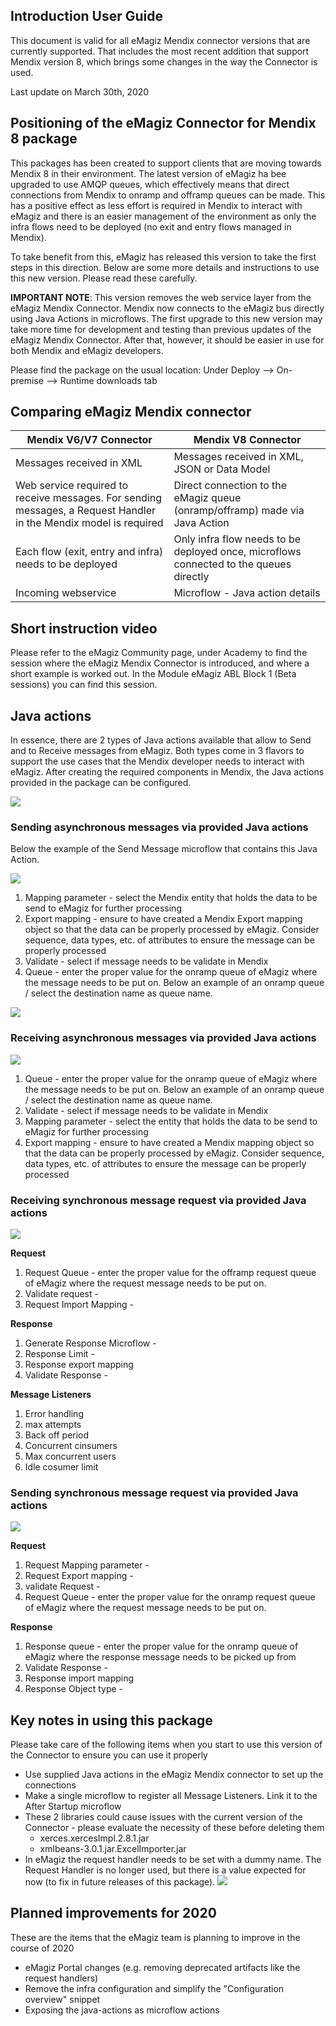 ## Introduction User Guide

This document is valid for all eMagiz Mendix connector versions that are currently supported. That includes the most recent addition that support Mendix version 8, which brings some changes in the way the Connector is used.

Last update on March 30th, 2020

## Positioning of the eMagiz Connector for Mendix 8 package

This packages has been created to support clients that are moving towards Mendix 8 in their environment. The latest version of eMagiz ha bee upgraded to use AMQP queues, which effectively means that direct connections from Mendix to onramp and offramp queues can be made. This has a positive effect as less effort is required in Mendix to interact with eMagiz and there is an easier management of the environment as only the infra flows need to be deployed (no exit and entry flows managed in Mendix).

To take benefit from this, eMagiz has released this version to take the first steps in this direction. Below are some more details and instructions to use this new version. Please read these carefully.

**IMPORTANT NOTE**: This version removes the web service layer from the eMagiz Mendix Connector. Mendix now connects to the eMagiz bus directly using Java Actions in microflows. The first upgrade to this new version may take more time for development and testing than previous updates of the eMagiz Mendix Connector. After that, however, it should be easier in use for both Mendix and eMagiz developers. 

Please find the package on the usual location: Under Deploy --> On-premise --> Runtime downloads tab

## Comparing eMagiz Mendix connector

| Mendix V6/V7 Connector| Mendix V8 Connector|
| ------ | ------ |
| Messages received in XML  | Messages received in XML, JSON or Data Model|
| Web service required to receive messages. For sending messages, a Request Handler in the Mendix model is required | Direct connection to the eMagiz queue (onramp/offramp) made via Java Action|
| Each flow (exit, entry and infra) needs to be deployed | Only infra flow needs to be deployed once, microflows connected to the queues directly|
|Incoming webservice|Microflow - Java action details |

## Short instruction video

Please refer to the eMagiz Community page, under Academy to find the session where the eMagiz Mendix Connector is introduced, and where a short example is worked out. In the Module eMagiz ABL Block 1 (Beta sessions) you can find this session.

## Java actions

In essence, there are 2 types of Java actions available that allow to Send and to Receive messages from eMagiz. Both types come in 3 flavors to support the use cases that the Mendix developer needs to interact with eMagiz. After creating the required components in Mendix, the Java actions provided in the package can be configured.

![](../../img/howto/emmxv8_java_actions.png)

### Sending asynchronous messages via provided Java actions ###
Below the example of the Send Message microflow that contains this Java Action.

![](../../img/howto/emmxv8_java_action_sendmsg.png)

1. Mapping parameter - select the Mendix entity that holds the data to be send to eMagiz for further processing
2. Export mapping - ensure to have created a Mendix Export mapping object so that the data can be properly processed by eMagiz. Consider sequence, data types, etc. of attributes to ensure the message can be properly processed
3. Validate - select if message needs to be validate in Mendix
4. Queue - enter the proper value for the onramp queue of eMagiz where the message needs to be put on. Below an example of an onramp queue / select the destination name as queue name.

![](../../img/howto/emmxv8_java_action_emagiz_queue.png)

### Receiving asynchronous messages via provided Java actions ###

![](../../img/howto/emmxv8_java_action_receivemsg.png)

1. Queue - enter the proper value for the onramp queue of eMagiz where the message needs to be put on. Below an example of an onramp queue / select the destination name as queue name.
2. Validate - select if message needs to be validate in Mendix
3. Mapping parameter - select the entity that holds the data to be send to eMagiz for further processing
4. Export mapping - ensure to have created a Mendix mapping object so that the data can be properly processed by eMagiz. Consider sequence, data types, etc. of attributes to ensure the message can be properly processed

### Receiving synchronous message request via provided Java actions ###

![](../../img/howto/emmxv8_java_action_sendmsgasynch.png)

**Request**
1. Request Queue - enter the proper value for the offramp request queue of eMagiz where the request message needs to be put on.
2. Validate request - 
3. Request Import Mapping - 

**Response**
1. Generate Response Microflow - 
2. Response Limit - 
3. Response export mapping
4. Validate Response -
 
**Message Listeners**
1. Error handling
2. max attempts
3. Back off period
4. Concurrent cinsumers
5. Max concurrent users
6. Idle cosumer limit


### Sending synchronous message request via provided Java actions ###

![](../../img/howto/emmxv8_java_action_sendmsgasynch2.png)

**Request**
1. Request Mapping parameter - 
2. Request Export mapping - 
3. validate Request - 
4. Request Queue - enter the proper value for the onramp request queue of eMagiz where the request message needs to be put on.

**Response**
1. Response queue - enter the proper value for the onramp queue of eMagiz where the response message needs to be picked up from
2. Validate Response - 
3. Response import mapping
4. Response Object type -


## Key notes in using this package

Please take care of the following items when you start to use this version of the Connector to ensure you can use it properly
- Use supplied Java actions in the eMagiz Mendix connector to set up the connections
- Make a single microflow to register all Message Listeners. Link it to the After Startup microflow
- These 2 libraries could cause issues with the current version of the Connector - please evaluate the necessity of these before deleting them
  - xerces.xercesImpl.2.8.1.jar
  - xmlbeans-3.0.1.jar.ExcelImporter.jar
- In eMagiz the request handler needs to be set with a dummy name. The Request Handler is no longer used, but there is a value expected for now (to fix in future releases of this package).
![](../../img/howto/emmxv8_dummy_requesthandler.png)
  

## Planned improvements for 2020
These are the items that the eMagiz team is planning to improve in the course of 2020
- eMagiz Portal changes (e.g. removing deprecated artifacts like the request handlers)  
- Remove the infra configuration and simplify the "Configuration overview" snippet
- Exposing the java-actions as microflow actions
